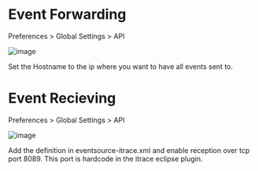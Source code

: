 # Event Forwarding

Preferences > Global Settings > API

![image](https://user-images.githubusercontent.com/2293142/121386317-2fb3af80-c94a-11eb-8d97-a596373646eb.png)

Set the Hostname to the ip where you want to have all events sent to.

# Event Recieving

Preferences > Global Settings > API

![image](https://user-images.githubusercontent.com/2293142/121386530-5eca2100-c94a-11eb-9de1-57f8bb17fb81.png)

Add the definition in eventsource-itrace.xml and enable reception over tcp port 8089. This port is hardcode in the itrace eclipse plugin.

